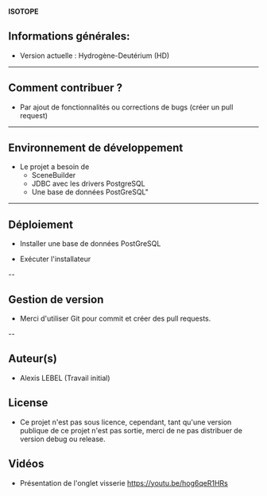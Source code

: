 **ISOTOPE**

## Informations générales:

- Version actuelle : Hydrogène-Deutérium (HD)
	
---

## Comment contribuer ?

- Par ajout de fonctionnalités ou corrections de bugs (créer un pull request)

---

## Environnement de développement

- Le projet a besoin de
	- SceneBuilder
	- JDBC avec les drivers PostgreSQL
	- Une base de données PostGreSQL"

---

## Déploiement

- Installer une base de données PostGreSQL

- Exécuter l'installateur

--

## Gestion de version

- Merci d'utiliser Git pour commit et créer des pull requests.

--

## Auteur(s)

- Alexis LEBEL (Travail initial)

## License

- Ce projet n'est pas sous licence, cependant, tant qu'une version publique de ce projet n'est pas sortie, merci de ne pas
	distribuer de version debug ou release.
	
## Vidéos
- Présentation de l'onglet visserie
https://youtu.be/hog6qeR1HRs
